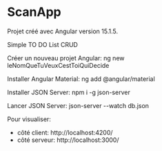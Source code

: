 # ScanApp

Projet créé avec Angular version 15.1.5.

Simple TO DO List CRUD

Créer un nouveau projet Angular:
ng new leNomQueTuVeuxCestToiQuiDecide

Installer Angular Material:
ng add @angular/material

Installer JSON Server:
npm i -g json-server

Lancer JSON Server:
json-server --watch db.json

Pour visualiser:
- côté client: http://localhost:4200/
- côté serveur: http://localhost:3000/

